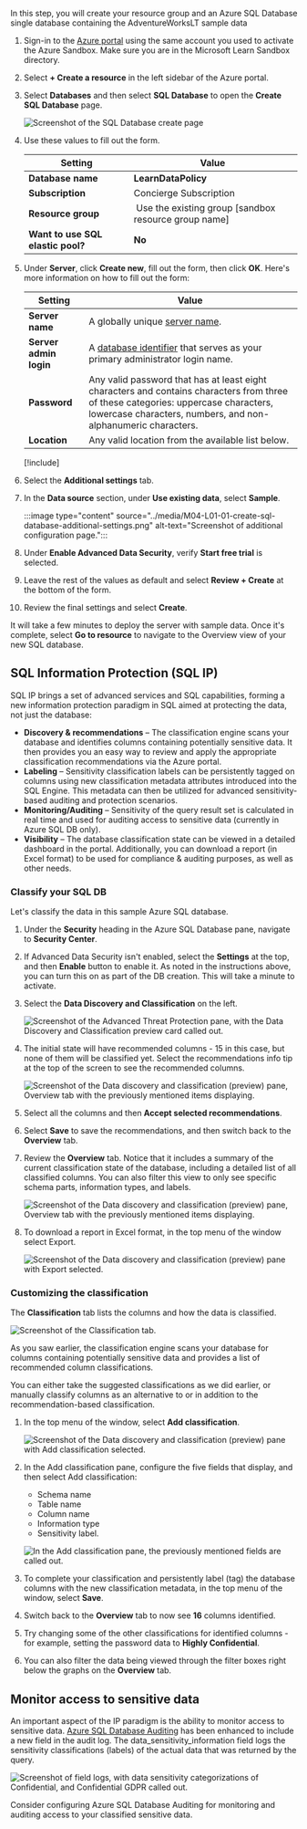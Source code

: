 
In this step, you will create your resource group and an Azure SQL Database single database containing the AdventureWorksLT sample data

1. Sign-in to the [Azure portal](https://portal.azure.com?azure-portal=true) using the same account you used to activate the Azure Sandbox. Make sure you are in the Microsoft Learn Sandbox directory.
1. Select **+ Create a resource** in the left sidebar of the Azure portal.
1. Select **Databases** and then select **SQL Database** to open the **Create SQL Database** page.

    ![Screenshot of the SQL Database create page](../media/M04-L01-01-create-database-1.png)

1. Use these values to fill out the form.

    | Setting      | Value |
    | ------------ | ----- |
    | **Database name** | **LearnDataPolicy** |
    | **Subscription** | Concierge Subscription |
    | **Resource group** |  Use the existing group <rgn>[sandbox resource group name]</rgn> |
    | **Want to use SQL elastic pool?** | **No** |

1. Under **Server**, click **Create new**, fill out the form, then click **OK**. Here's more information on how to fill out the form:

    | Setting      | Value |
    | ------------ | ----- |
    | **Server name** | A globally unique [server name](https://docs.microsoft.com/azure/architecture/best-practices/naming-conventions). |
    | **Server admin login** | A [database identifier](https://docs.microsoft.com/sql/relational-databases/databases/database-identifiers) that serves as your primary administrator login name. |
    | **Password** | Any valid password that has at least eight characters and contains characters from three of these categories: uppercase characters, lowercase characters, numbers, and non-alphanumeric characters. |
    | **Location** | Any valid location from the available list below. |

    [!include[](../../../includes/azure-sandbox-regions-first-mention-note-friendly.md)]

1. Select the **Additional settings** tab.
1. In the **Data source** section, under **Use existing data**, select **Sample**.


    :::image type="content" source="../media/M04-L01-01-create-sql-database-additional-settings.png" alt-text="Screenshot of additional configuration page.":::

1. Under **Enable Advanced Data Security**, verify **Start free trial** is selected.
1. Leave the rest of the values as default and select **Review + Create** at the bottom of the form.
1. Review the final settings and select **Create**.

It will take a few minutes to deploy the server with sample data. Once it's complete, select **Go to resource** to navigate to the Overview view of your new SQL database.

## SQL Information Protection (SQL IP)

SQL IP brings a set of advanced services and SQL capabilities, forming a new information protection paradigm in SQL aimed
at protecting the data, not just the database:

* **Discovery & recommendations** – The classification engine scans your database and identifies columns containing potentially sensitive data. It then provides you an easy way to review and apply the appropriate classification recommendations via the Azure portal.
* **Labeling** – Sensitivity classification labels can be persistently tagged on columns using new classification metadata attributes introduced into the SQL Engine. This metadata can then be utilized for advanced sensitivity-based auditing and protection scenarios.
* **Monitoring/Auditing** – Sensitivity of the query result set is calculated in real time and used for auditing access to sensitive data (currently in Azure SQL DB only).
* **Visibility** – The database classification state can be viewed in a detailed dashboard in the portal. Additionally, you can download a report (in Excel format) to be used for compliance & auditing purposes, as well as other needs.

### Classify your SQL DB

Let's classify the data in this sample Azure SQL database.

1. Under the **Security** heading in the Azure SQL Database pane, navigate to **Security Center**.
1. If Advanced Data Security isn't enabled, select the **Settings** at the top, and then **Enable** button to enable it. As noted in the instructions above, you can turn this on as part of the DB creation. This will take a minute to activate.

1. Select the **Data Discovery and Classification** on the left.

    ![Screenshot of the Advanced Threat Protection pane, with the Data Discovery and Classification preview card called out.](../media/M4_01_02_01.png)

1. The initial state will have recommended columns - 15 in this case, but none of them will be classified yet. Select the recommendations info tip at the top of the screen to see the recommended columns.

    ‎![Screenshot of the Data discovery and classification (preview) pane, Overview tab with the previously mentioned items displaying.](../media/M4_01_02_02.png)

1. Select all the columns and then **Accept selected recommendations**.

1. Select **Save** to save the recommendations, and then switch back to the **Overview** tab.

1. Review the **Overview** tab. Notice that it includes a summary of the current classification state of the database, including a detailed list of all classified columns. You can also filter this view to only see specific schema parts, information types, and labels.

    ‎![Screenshot of the Data discovery and classification (preview) pane, Overview tab with the previously mentioned items displaying.](../media/M4_01_02_021.png)

1. To download a report in Excel format, in the top menu of the window select Export.

    ![Screenshot of the Data discovery and classification (preview) pane with Export selected.](../media/M4_01_02_03.png)

### Customizing the classification

The **Classification** tab lists the columns and how the data is classified.

![Screenshot of the Classification tab.](../media/M4_01_02_04.png)

As you saw earlier, the classification engine scans your database for columns containing potentially sensitive data and provides a list of recommended column classifications.

You can either take the suggested classifications as we did earlier, or manually classify columns as an alternative to or in addition to the recommendation-based classification.

1. In the top menu of the window, select **Add classification**.

    ![Screenshot of the Data discovery and classification (preview) pane with Add classification selected.](../media/M4_01_02_06.png)

1. In the Add classification pane, configure the five fields that display, and then select Add classification:
   * Schema name
   * Table name
   * Column name
   * Information type
   * Sensitivity label.

    ![In the Add classification pane, the previously mentioned fields are called out.](../media/M4_01_02_07.png)

1. To complete your classification and persistently label (tag) the database columns with the new classification metadata, in the top menu of the window, select **Save**.

1. Switch back to the **Overview** tab to now see **16** columns identified.

1. Try changing some of the other classifications for identified columns - for example, setting the password data to **Highly Confidential**.

1. You can also filter the data being viewed through the filter boxes right below the graphs on the **Overview** tab.

## Monitor access to sensitive data

An important aspect of the IP paradigm is the ability to monitor access to sensitive data. [Azure SQL Database Auditing](https://docs.microsoft.com/azure/sql-database/sql-database-auditing) has been enhanced to include a new field in the audit log. The data_sensitivity_information field logs the sensitivity classifications (labels) of the actual data that was returned by the query.

![Screenshot of field logs, with data sensitivity categorizations of Confidential, and Confidential GDPR called out.](../media/M4_01_02_08.png)

Consider configuring Azure SQL Database Auditing for monitoring and auditing access to your classified sensitive data.
